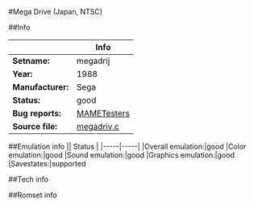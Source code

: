 #Mega Drive (Japan, NTSC)

##Info

||Info|
|-----|-----|
|**Setname:**|megadrij
|**Year:**|1988
|**Manufacturer:**|Sega
|**Status:**|good
|**Bug reports:**|[MAMETesters](http://mametesters.org/view_all_set.php?type=1&temporary=y&search=megadriv.c)
|**Source file:**|[megadriv.c](https://github.com/mamedev/mame/blob/master/src/mess/drivers/megadriv.c)

##Emulation info
|| Status |
|-----|-----|
|Overall emulation:|good
|Color emulation:|good
|Sound emulation:|good
|Graphics emulation:|good
|Savestates:|supported

##Tech info

##Romset info

<!--- START OF EDITED COMMENT DO NOT TOUCH TEXT ABOVE-->
